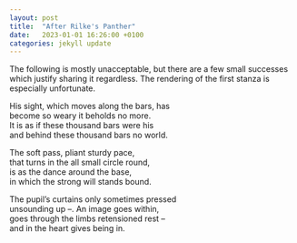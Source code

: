 ```yaml
---
layout: post
title:  "After Rilke's Panther"
date:   2023-01-01 16:26:00 +0100
categories: jekyll update
---
```

The following is mostly unacceptable, but there are a few small successes which justify sharing it regardless. The rendering of the first stanza is especially unfortunate.     

His sight, which moves along the bars, has <br>
become so weary it beholds no more. <br>
It is as if these thousand bars were his <br>
and behind these thousand bars no world. <br>

The soft pass, pliant sturdy pace, <br>
that turns in the all small circle round, <br>
is as the dance around the base, <br>
in which the strong will stands bound. <br>

The pupil’s curtains only sometimes pressed <br>
unsounding up –. An image goes within, <br>
goes through the limbs retensioned rest – <br>
and in the heart gives being in. <br>
